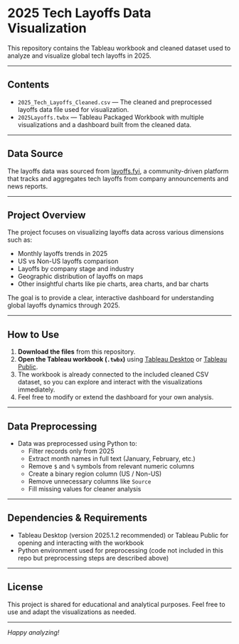 # 2025 Tech Layoffs Data Visualization

This repository contains the Tableau workbook and cleaned dataset used to analyze and visualize global tech layoffs in 2025.

---

## Contents

- `2025_Tech_Layoffs_Cleaned.csv` — The cleaned and preprocessed layoffs data file used for visualization.
- `2025Layoffs.twbx` — Tableau Packaged Workbook with multiple visualizations and a dashboard built from the cleaned data.

---

## Data Source

The layoffs data was sourced from [layoffs.fyi](https://layoffs.fyi/), a community-driven platform that tracks and aggregates tech layoffs from company announcements and news reports.

---

## Project Overview

The project focuses on visualizing layoffs data across various dimensions such as:

- Monthly layoffs trends in 2025
- US vs Non-US layoffs comparison
- Layoffs by company stage and industry
- Geographic distribution of layoffs on maps
- Other insightful charts like pie charts, area charts, and bar charts

The goal is to provide a clear, interactive dashboard for understanding global layoffs dynamics through 2025.

---

## How to Use

1. **Download the files** from this repository.
2. **Open the Tableau workbook (`.twbx`)** using [Tableau Desktop](https://www.tableau.com/products/desktop) or [Tableau Public](https://public.tableau.com/).
3. The workbook is already connected to the included cleaned CSV dataset, so you can explore and interact with the visualizations immediately.
4. Feel free to modify or extend the dashboard for your own analysis.

---

## Data Preprocessing

- Data was preprocessed using Python to:
  - Filter records only from 2025
  - Extract month names in full text (January, February, etc.)
  - Remove `$` and `%` symbols from relevant numeric columns
  - Create a binary region column (US / Non-US)
  - Remove unnecessary columns like `Source`
  - Fill missing values for cleaner analysis

---

## Dependencies & Requirements

- Tableau Desktop (version 2025.1.2 recommended) or Tableau Public for opening and interacting with the workbook
- Python environment used for preprocessing (code not included in this repo but preprocessing steps are described above)

---

## License

This project is shared for educational and analytical purposes. Feel free to use and adapt the visualizations as needed.

---


*Happy analyzing!*
